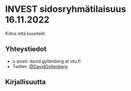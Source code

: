 # INVEST sidosryhmätilaisuus 16.11.2022

Kiitos että kuuntelit. 

## Yhteystiedot

- s-posti: david.gyllenberg at utu.fi
- Twitter: [@DavidGyllenberg](https://twitter.com/DavidGyllenberg)

## Kirjallisuutta
